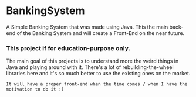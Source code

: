 # BankingSystem
A Simple Banking System that was made using Java. This the main back-end of the Banking System and will create a Front-End on the near future.

### This project if for education-purpose only.
The main goal of this projects is to understand more the weird things in Java and playing around with it. There's a lot of rebuilding-the-wheel libraries here and it's so much better to use the existing ones on the market.

` It will have a proper front-end when the time comes / when I have the motivation to do it :) `

